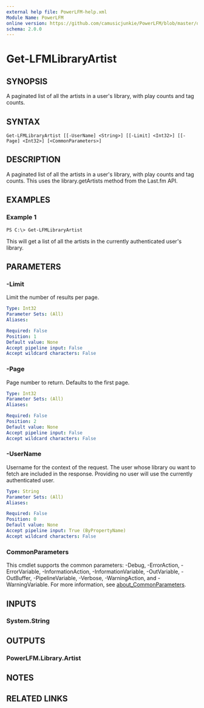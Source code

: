 ```yaml
---
external help file: PowerLFM-help.xml
Module Name: PowerLFM
online version: https://github.com/camusicjunkie/PowerLFM/blob/master/docs/Get-LFMLibraryArtist.md
schema: 2.0.0
---
```


# Get-LFMLibraryArtist

## SYNOPSIS
A paginated list of all the artists in a user's library, with play counts and tag counts.

## SYNTAX

```
Get-LFMLibraryArtist [[-UserName] <String>] [[-Limit] <Int32>] [[-Page] <Int32>] [<CommonParameters>]
```

## DESCRIPTION
A paginated list of all the artists in a user's library, with play counts and tag counts.
This uses the library.getArtists method from the Last.fm API.

## EXAMPLES

### Example 1
```
PS C:\> Get-LFMLibraryArtist
```

This will get a list of all the artists in the currently authenticated user's library.

## PARAMETERS

### -Limit
Limit the number of results per page.

```yaml
Type: Int32
Parameter Sets: (All)
Aliases:

Required: False
Position: 1
Default value: None
Accept pipeline input: False
Accept wildcard characters: False
```

### -Page
Page number to return.
Defaults to the first page.

```yaml
Type: Int32
Parameter Sets: (All)
Aliases:

Required: False
Position: 2
Default value: None
Accept pipeline input: False
Accept wildcard characters: False
```

### -UserName
Username for the context of the request.
The user whose library ou want to fetch are included in the response.
Providing no user will use the currently authenticated user.

```yaml
Type: String
Parameter Sets: (All)
Aliases:

Required: False
Position: 0
Default value: None
Accept pipeline input: True (ByPropertyName)
Accept wildcard characters: False
```

### CommonParameters
This cmdlet supports the common parameters: -Debug, -ErrorAction, -ErrorVariable, -InformationAction, -InformationVariable, -OutVariable, -OutBuffer, -PipelineVariable, -Verbose, -WarningAction, and -WarningVariable. For more information, see [about_CommonParameters](http://go.microsoft.com/fwlink/?LinkID=113216).

## INPUTS

### System.String
## OUTPUTS

### PowerLFM.Library.Artist
## NOTES

## RELATED LINKS
